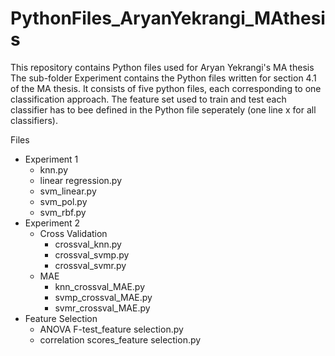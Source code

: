 # PythonFiles_AryanYekrangi_MAthesis
This repository contains Python files used for Aryan Yekrangi's MA thesis
The sub-folder Experiment contains the Python files written for section 4.1 of the MA thesis. It consists of five python files, each corresponding to one classification approach. The feature set used to train and test each classifier has to bee defined in the Python file seperately (one line x for all classifiers).


Files <br/>
- Experiment 1
    - knn.py <br/>
    - linear regression.py <br/>
    - svm_linear.py <br/>
    - svm_pol.py <br/>
    - svm_rbf.py <br/>
- Experiment 2 <br/>
    - Cross Validation <br/>
       - crossval_knn.py <br/>
        - crossval_svmp.py <br/>
        - crossval_svmr.py <br/>
    - MAE <br/>
        - knn_crossval_MAE.py <br/>
        - svmp_crossval_MAE.py <br/>
        - svmr_crossval_MAE.py <br/>
- Feature Selection <br/>
    - ANOVA F-test_feature selection.py
    - correlation scores_feature selection.py
